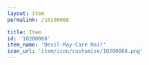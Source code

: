 ```yaml
---
layout: item
permalink: /10200068

title: Item
id: '10200068'
item_name: 'Devil-May-Care Hair'
icon_url: 'item/icon/customize/10200068.png'
---
```


